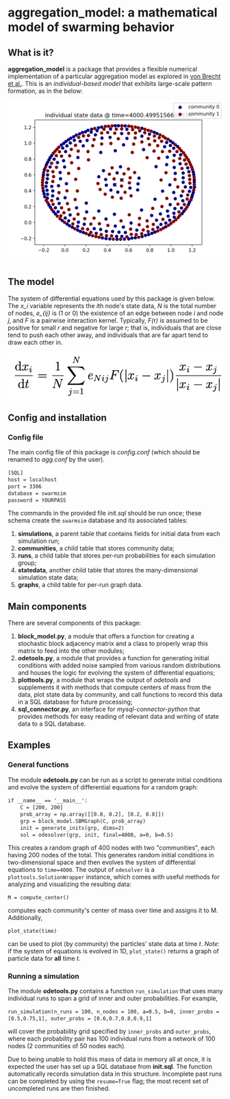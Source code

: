 # aggregation_model: a mathematical model of swarming behavior

## What is it? 
**aggregation_model** is a package that provides a flexible numerical implementation of a particular aggregation model as explored in [von Brecht et al.](https://link.springer.com/article/10.1007/s10955-012-0680-x). This is an *individual-based model* that exhibits large-scale pattern formation, as in the below:

![agg-img](https://raw.githubusercontent.com/nabla9/aggregation_model/master/.images/agg.png)

## The model
The system of differential equations used by this package is given below. The *x_i* variable represents the *i*th node's state data, *N* is the total number of nodes, *e_{ij}* is (1 or 0) the existence of an edge between node *i* and node *j*, and *F* is a pairwise interaction kernel. Typically, *F(r)* is assumed to be positive for small *r* and negative for large *r*; that is, individuals that are close tend to push each other away, and individuals that are far apart tend to draw each other in.

![agg-eqn](https://raw.githubusercontent.com/nabla9/aggregation_model/master/.images/eqn.png)

## Config and installation
### Config file
The main config file of this package is *config.conf* (which should be renamed to *agg.conf* by the user). 

	[SQL]
	host = localhost
	port = 3306
	database = swarmsim
	password = YOURPASS 

The commands in the provided file *init.sql* should be run once; these schema create the `swarmsim` database and its associated tables: 
1. **simulations**, a parent table that contains fields for initial data from each simulation run;
1. **communities**, a child table that stores community data;
1. **runs**, a child table that stores per-run probabilities for each simulation group;
1. **statedata**, another child table that stores the many-dimensional simulation state data;
1. **graphs**, a child table for per-run graph data.

## Main components
There are several components of this package: 
1. **block_model.py**, a module that offers a function for creating a stochastic block adjacency matrix and a class to properly wrap this matrix to feed into the other modules; 
1. **odetools.py**, a module that provides a function for generating initial conditions with added noise sampled from various random distributions and houses the logic for evolving the system of differential equations;
1. **plottools.py**, a module that wraps the output of *odetools* and supplements it with methods that compute centers of mass from the data, plot state data by community, and call functions to record this data in a SQL database for future processing;
1. **sql_connector.py**, an interface for *mysql-connector-python* that provides methods for easy reading of relevant data and writing of state data to a SQL database.

## Examples
### General functions
The module **odetools.py** can be run as a script to generate initial conditions and evolve the system of differential equations for a random graph: 

	if __name__ == '__main__':
    	C = [200, 200]
    	prob_array = np.array([[0.8, 0.2], [0.2, 0.8]])
    	grp = block_model.SBMGraph(C, prob_array)
		init = generate_inits(grp, dims=2)
    	sol = odesolver(grp, init, final=4000, a=0, b=0.5)

This creates a random graph of 400 nodes with two "communities", each having 200 nodes of the total. This generates random initial conditions in two-dimensional space and then evolves the system of differential equations to `time=4000`. The output of `odesolver` is a `plottools.SolutionWrapper` instance, which comes with useful methods for analyzing and visualizing the resulting data: 

	M = compute_center() 

computes each community's center of mass over time and assigns it to M. Additionally,

	plot_state(time)

can be used to plot (by community) the particles' state data at time *t*. *Note*: if the system of equations is evolved in 1D, `plot_state()` returns a graph of particle data for **all** time *t*.

### Running a simulation 
The module **odetools.py** contains a function `run_simulation` that uses many individual runs to span a grid of inner and outer probabilities. For example,

    run_simulation(n_runs = 100, n_nodes = 100, a=0.5, b=0, inner_probs = [0.5,0.75,1], outer_probs = [0.6,0.7,0.8,0.9,1]
    
will cover the probability grid specified by `inner_probs` and `outer_probs`, where each probability pair has 100 individual runs from a network of 100 nodes (2 communities of 50 nodes each). 

Due to being unable to hold this mass of data in memory all at once, it is expected the user has set up a SQL database from **init.sql**. The function automatically records simulation data in this structure. Incomplete past runs can be completed by using the `resume=True` flag; the most recent set of uncompleted runs are then finished. 


